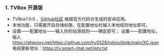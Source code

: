 
### 1. TVBox 开源版  
- TVBox1.0.0 ，[GitHub社区](https://github.com/CatVodTVOfficial/TVBoxOSC) 根据官方代码仓生成的安卓应用。  
- 本地功能，只需要开启存储权限，在配置地址栏输入本地规则地址即可。  
- 设置——配置地址——输入你的站源规则——确定即可；
 设置——配置地址，输入 https://ghproxy.net/https://github.com/hy5528/tvbox/blob/main/XC.json
电视更新地址：https://tv.smart-chat.net/iptv.txt




